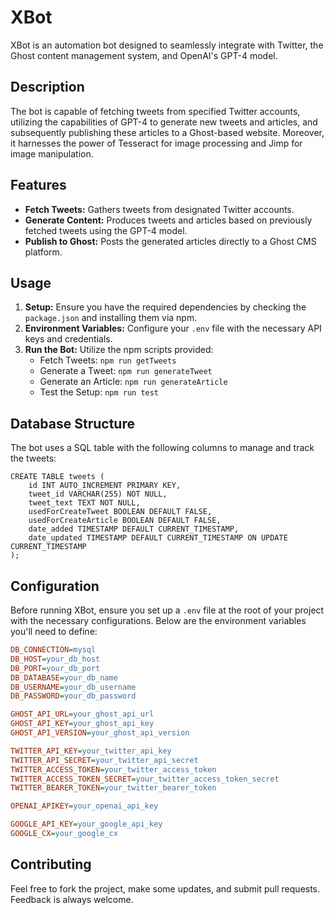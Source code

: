 # XBot

XBot is an automation bot designed to seamlessly integrate with Twitter, the Ghost content management system, and OpenAI's GPT-4 model. 

## Description
The bot is capable of fetching tweets from specified Twitter accounts, utilizing the capabilities of GPT-4 to generate new tweets and articles, and subsequently publishing these articles to a Ghost-based website. Moreover, it harnesses the power of Tesseract for image processing and Jimp for image manipulation.

## Features
- **Fetch Tweets:** Gathers tweets from designated Twitter accounts.
- **Generate Content:** Produces tweets and articles based on previously fetched tweets using the GPT-4 model.
- **Publish to Ghost:** Posts the generated articles directly to a Ghost CMS platform.

## Usage
1. **Setup:** Ensure you have the required dependencies by checking the `package.json` and installing them via npm.
2. **Environment Variables:** Configure your `.env` file with the necessary API keys and credentials.
3. **Run the Bot:** Utilize the npm scripts provided:
   - Fetch Tweets: `npm run getTweets`
   - Generate a Tweet: `npm run generateTweet`
   - Generate an Article: `npm run generateArticle`
   - Test the Setup: `npm run test`

## Database Structure
The bot uses a SQL table with the following columns to manage and track the tweets:
```
CREATE TABLE tweets (
    id INT AUTO_INCREMENT PRIMARY KEY,
    tweet_id VARCHAR(255) NOT NULL,
    tweet_text TEXT NOT NULL,
    usedForCreateTweet BOOLEAN DEFAULT FALSE,
    usedForCreateArticle BOOLEAN DEFAULT FALSE,
    date_added TIMESTAMP DEFAULT CURRENT_TIMESTAMP,
    date_updated TIMESTAMP DEFAULT CURRENT_TIMESTAMP ON UPDATE CURRENT_TIMESTAMP
);
```

## Configuration

Before running XBot, ensure you set up a `.env` file at the root of your project with the necessary configurations. Below are the environment variables you'll need to define:

```ini
DB_CONNECTION=mysql
DB_HOST=your_db_host
DB_PORT=your_db_port
DB_DATABASE=your_db_name
DB_USERNAME=your_db_username
DB_PASSWORD=your_db_password

GHOST_API_URL=your_ghost_api_url
GHOST_API_KEY=your_ghost_api_key
GHOST_API_VERSION=your_ghost_api_version

TWITTER_API_KEY=your_twitter_api_key
TWITTER_API_SECRET=your_twitter_api_secret
TWITTER_ACCESS_TOKEN=your_twitter_access_token
TWITTER_ACCESS_TOKEN_SECRET=your_twitter_access_token_secret
TWITTER_BEARER_TOKEN=your_twitter_bearer_token

OPENAI_APIKEY=your_openai_api_key

GOOGLE_API_KEY=your_google_api_key
GOOGLE_CX=your_google_cx
```

## Contributing
Feel free to fork the project, make some updates, and submit pull requests. Feedback is always welcome.
